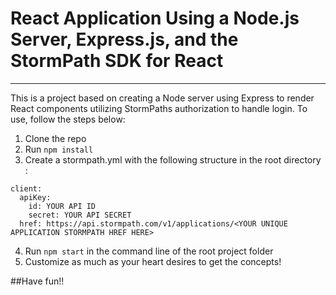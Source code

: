 # React Application Using a Node.js Server, Express.js, and the StormPath SDK for React
---

This is a project based on creating a Node server using Express to render React components utilizing StormPaths authorization to handle login. To use, follow the steps below:

1. Clone the repo
2. Run `npm install`
3. Create a stormpath.yml with the following structure in the root directory :

```
client:
  apiKey:
    id: YOUR API ID
    secret: YOUR API SECRET
  href: https://api.stormpath.com/v1/applications/<YOUR UNIQUE APPLICATION STORMPATH HREF HERE>
```
4. Run `npm start` in the command line of the root project folder
5. Customize as much as your heart desires to get the concepts!

##Have fun!!
